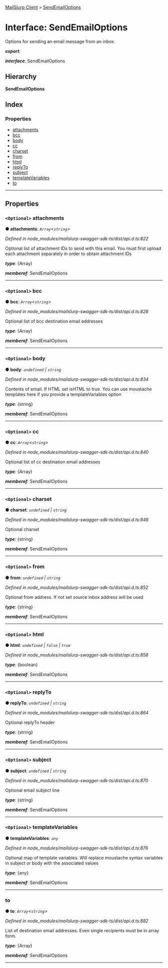 [MailSlurp Client](../README.md) > [SendEmailOptions](../interfaces/sendemailoptions.md)

# Interface: SendEmailOptions

Options for sending an email message from an inbox

*__export__*: 

*__interface__*: SendEmailOptions

## Hierarchy

**SendEmailOptions**

## Index

### Properties

* [attachments](sendemailoptions.md#attachments)
* [bcc](sendemailoptions.md#bcc)
* [body](sendemailoptions.md#body)
* [cc](sendemailoptions.md#cc)
* [charset](sendemailoptions.md#charset)
* [from](sendemailoptions.md#from)
* [html](sendemailoptions.md#html)
* [replyTo](sendemailoptions.md#replyto)
* [subject](sendemailoptions.md#subject)
* [templateVariables](sendemailoptions.md#templatevariables)
* [to](sendemailoptions.md#to)

---

## Properties

<a id="attachments"></a>

### `<Optional>` attachments

**● attachments**: *`Array`<`string`>*

*Defined in node_modules/mailslurp-swagger-sdk-ts/dist/api.d.ts:822*

Optional list of attachment IDs to send with this email. You must first upload each attachment separately in order to obtain attachment IDs

*__type__*: {Array}

*__memberof__*: SendEmailOptions

___
<a id="bcc"></a>

### `<Optional>` bcc

**● bcc**: *`Array`<`string`>*

*Defined in node_modules/mailslurp-swagger-sdk-ts/dist/api.d.ts:828*

Optional list of bcc destination email addresses

*__type__*: {Array}

*__memberof__*: SendEmailOptions

___
<a id="body"></a>

### `<Optional>` body

**● body**: *`undefined` \| `string`*

*Defined in node_modules/mailslurp-swagger-sdk-ts/dist/api.d.ts:834*

Contents of email. If HTML set isHTML to true. You can use moustache templates here if you provide a templateVariables option

*__type__*: {string}

*__memberof__*: SendEmailOptions

___
<a id="cc"></a>

### `<Optional>` cc

**● cc**: *`Array`<`string`>*

*Defined in node_modules/mailslurp-swagger-sdk-ts/dist/api.d.ts:840*

Optional list of cc destination email addresses

*__type__*: {Array}

*__memberof__*: SendEmailOptions

___
<a id="charset"></a>

### `<Optional>` charset

**● charset**: *`undefined` \| `string`*

*Defined in node_modules/mailslurp-swagger-sdk-ts/dist/api.d.ts:846*

Optional charset

*__type__*: {string}

*__memberof__*: SendEmailOptions

___
<a id="from"></a>

### `<Optional>` from

**● from**: *`undefined` \| `string`*

*Defined in node_modules/mailslurp-swagger-sdk-ts/dist/api.d.ts:852*

Optional from address. If not set source inbox address will be used

*__type__*: {string}

*__memberof__*: SendEmailOptions

___
<a id="html"></a>

### `<Optional>` html

**● html**: *`undefined` \| `false` \| `true`*

*Defined in node_modules/mailslurp-swagger-sdk-ts/dist/api.d.ts:858*

*__type__*: {boolean}

*__memberof__*: SendEmailOptions

___
<a id="replyto"></a>

### `<Optional>` replyTo

**● replyTo**: *`undefined` \| `string`*

*Defined in node_modules/mailslurp-swagger-sdk-ts/dist/api.d.ts:864*

Optional replyTo header

*__type__*: {string}

*__memberof__*: SendEmailOptions

___
<a id="subject"></a>

### `<Optional>` subject

**● subject**: *`undefined` \| `string`*

*Defined in node_modules/mailslurp-swagger-sdk-ts/dist/api.d.ts:870*

Optional email subject line

*__type__*: {string}

*__memberof__*: SendEmailOptions

___
<a id="templatevariables"></a>

### `<Optional>` templateVariables

**● templateVariables**: *`any`*

*Defined in node_modules/mailslurp-swagger-sdk-ts/dist/api.d.ts:876*

Optional map of template variables. Will replace moustache syntax variables in subject or body with the associated values

*__type__*: {any}

*__memberof__*: SendEmailOptions

___
<a id="to"></a>

###  to

**● to**: *`Array`<`string`>*

*Defined in node_modules/mailslurp-swagger-sdk-ts/dist/api.d.ts:882*

List of destination email addresses. Even single recipients must be in array form.

*__type__*: {Array}

*__memberof__*: SendEmailOptions

___


